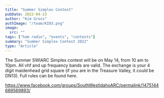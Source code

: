 ```yaml
---
title: "Summer Simplex Contest"
pubDate: 2022-04-23
author: "Kim Gross"
authImage: "/team/KI03.png"
image:
  src: ""
tags: ["ham radio", "events", "contests"]
summary: "Summer Simplex Contest 2022"
type: "Article"
---
```


The Summer SWIARC Simplex contest will be on May 14, from 10 am to 10pm. All vhf and up frequency bands are valid. The exchange is your 4 digit maidenhead grid square (if you are in the Treasure Valley, it could be DN13). Full rules can be found here.

https://www.facebook.com/groups/SouthWestIdahoARC/permalink/1475144689569893/
